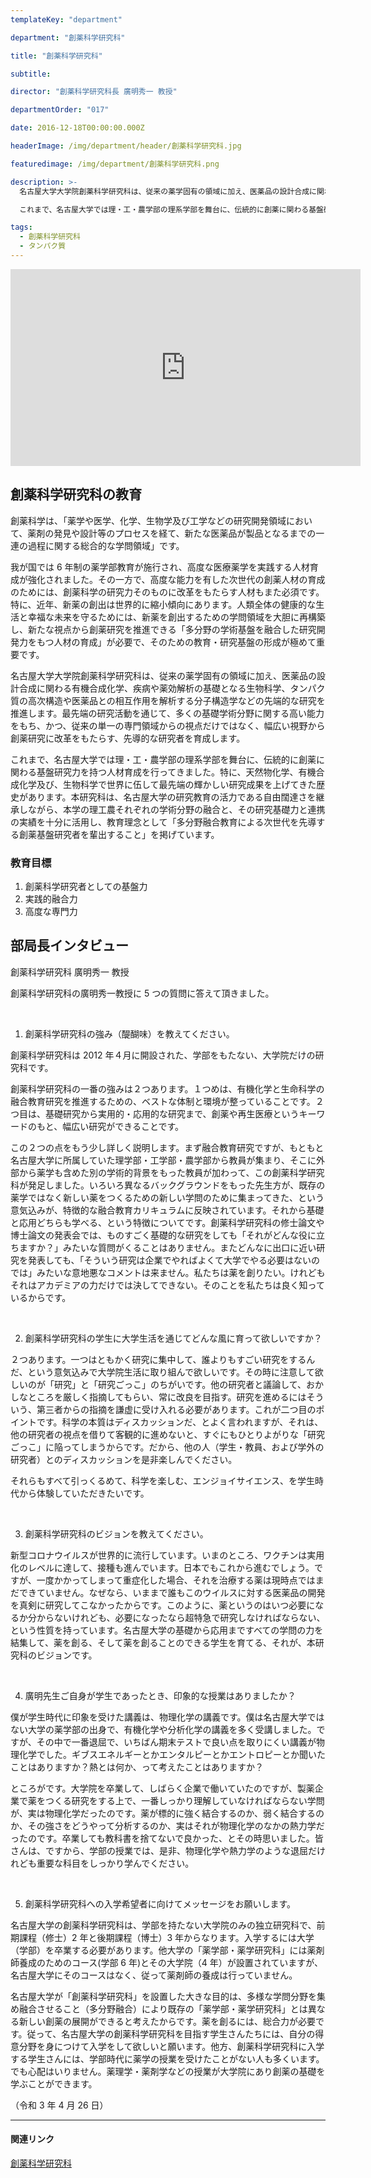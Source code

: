 ```yaml
---
templateKey: "department"

department: "創薬科学研究科"

title: "創薬科学研究科"

subtitle:

director: "創薬科学研究科長 廣明秀一 教授"

departmentOrder: "017"

date: 2016-12-18T00:00:00.000Z

headerImage: /img/department/header/創薬科学研究科.jpg

featuredimage: /img/department/創薬科学研究科.png

description: >-
  名古屋大学大学院創薬科学研究科は、従来の薬学固有の領域に加え、医薬品の設計合成に関わる有機合成化学、疾病や薬効解析の基礎となる生物科学、タンパク質の高次構造や医薬品との相互作用を解析する分子構造学などの先端的な研究を推進します。最先端の研究活動を通じて、多くの基礎学術分野に関する高い能力をもち、かつ、従来の単一の専門領域からの視点だけではなく、幅広い視野から創薬研究に改革をもたらす、先導的な研究者を育成します。

  これまで、名古屋大学では理・工・農学部の理系学部を舞台に、伝統的に創薬に関わる基盤研究力を持つ人材育成を行ってきました。特に、天然物化学、有機合成化学及び、生物科学で世界に伍して最先端の輝かしい研究成果を上げてきた歴史があります。本研究科は、名古屋大学の研究教育の活力である自由闊達さを継承しながら、本学の理工農それぞれの学術分野の融合と、その研究基礎力と連携の実績を十分に活用し、教育理念として「多分野融合教育による次世代を先導する創薬基盤研究者」を輩出することを理念としています。

tags:
  - 創薬科学研究科
  - タンパク質
---
```


<iframe width="560" height="315" src="https://www.youtube.com/embed/zy9d3mLzZCE" title="YouTube video player" frameborder="0" allow="accelerometer; autoplay; clipboard-write; encrypted-media; gyroscope; picture-in-picture" allowfullscreen></iframe>

## 創薬科学研究科の教育

創薬科学は、「薬学や医学、化学、生物学及び工学などの研究開発領域において、薬剤の発見や設計等のプロセスを経て、新たな医薬品が製品となるまでの一連の過程に関する総合的な学問領域」です。

我が国では 6 年制の薬学部教育が施行され、高度な医療薬学を実践する人材育成が強化されました。その一方で、高度な能力を有した次世代の創薬人材の育成のためには、創薬科学の研究力そのものに改革をもたらす人材もまた必須です。特に、近年、新薬の創出は世界的に縮小傾向にあります。人類全体の健康的な生活と幸福な未来を守るためには、新薬を創出するための学問領域を大胆に再構築し、新たな視点から創薬研究を推進できる「多分野の学術基盤を融合した研究開発力をもつ人材の育成」が必要で、そのための教育・研究基盤の形成が極めて重要です。

名古屋大学大学院創薬科学研究科は、従来の薬学固有の領域に加え、医薬品の設計合成に関わる有機合成化学、疾病や薬効解析の基礎となる生物科学、タンパク質の高次構造や医薬品との相互作用を解析する分子構造学などの先端的な研究を推進します。最先端の研究活動を通じて、多くの基礎学術分野に関する高い能力をもち、かつ、従来の単一の専門領域からの視点だけではなく、幅広い視野から創薬研究に改革をもたらす、先導的な研究者を育成します。

これまで、名古屋大学では理・工・農学部の理系学部を舞台に、伝統的に創薬に関わる基盤研究力を持つ人材育成を行ってきました。特に、天然物化学、有機合成化学及び、生物科学で世界に伍して最先端の輝かしい研究成果を上げてきた歴史があります。本研究科は、名古屋大学の研究教育の活力である自由闊達さを継承しながら、本学の理工農それぞれの学術分野の融合と、その研究基礎力と連携の実績を十分に活用し、教育理念として「多分野融合教育による次世代を先導する創薬基盤研究者を輩出すること」を掲げています。

### 教育目標

1. 創薬科学研究者としての基盤力
1. 実践的融合力
1. 高度な専門力

## 部局長インタビュー

創薬科学研究科
廣明秀一 教授

創薬科学研究科の廣明秀一教授に 5 つの質問に答えて頂きました。

<br />

1. 創薬科学研究科の強み（醍醐味）を教えてください。

創薬科学研究科は 2012 年４月に開設された、学部をもたない、大学院だけの研究科です。

創薬科学研究科の一番の強みは２つあります。１つめは、有機化学と生命科学の融合教育研究を推進するための、ベストな体制と環境が整っていることです。２つ目は、基礎研究から実用的・応用的な研究まで、創薬や再生医療というキーワードのもと、幅広い研究ができることです。

この２つの点をもう少し詳しく説明します。まず融合教育研究ですが、もともと名古屋大学に所属していた理学部・工学部・農学部から教員が集まり、そこに外部から薬学も含めた別の学術的背景をもった教員が加わって、この創薬科学研究科が発足しました。いろいろ異なるバックグラウンドをもった先生方が、既存の薬学ではなく新しい薬をつくるための新しい学問のために集まってきた、という意気込みが、特徴的な融合教育カリキュラムに反映されています。それから基礎と応用どちらも学べる、という特徴についてです。創薬科学研究科の修士論文や博士論文の発表会では、ものすごく基礎的な研究をしても「それがどんな役に立ちますか？」みたいな質問がくることはありません。またどんなに出口に近い研究を発表しても、「そういう研究は企業でやればよくて大学でやる必要はないのでは」みたいな意地悪なコメントは来ません。私たちは薬を創りたい。けれどもそれはアカデミアの力だけでは決してできない。そのことを私たちは良く知っているからです。

<br />

2. 創薬科学研究科の学生に大学生活を通じてどんな風に育って欲しいですか？

２つあります。一つはともかく研究に集中して、誰よりもすごい研究をするんだ、という意気込みで大学院生活に取り組んで欲しいです。その時に注意して欲しいのが「研究」と「研究ごっこ」のちがいです。他の研究者と議論して、おかしなところを厳しく指摘してもらい、常に改良を目指す。研究を進めるにはそういう、第三者からの指摘を謙虚に受け入れる必要があります。これが二つ目のポイントです。科学の本質はディスカッションだ、とよく言われますが、それは、他の研究者の視点を借りて客観的に進めないと、すぐにもひとりよがりな「研究ごっこ」に陥ってしまうからです。だから、他の人（学生・教員、および学外の研究者）とのディスカッションを是非楽しんでください。

それらもすべて引っくるめて、科学を楽しむ、エンジョイサイエンス、を学生時代から体験していただきたいです。

<br />

3. 創薬科学研究科のビジョンを教えてください。

新型コロナウイルスが世界的に流行しています。いまのところ、ワクチンは実用化のレベルに達して、接種も進んでいます。日本でもこれから進むでしょう。ですが、一度かかってしまって重症化した場合、それを治療する薬は現時点ではまだできていません。なぜなら、いままで誰もこのウイルスに対する医薬品の開発を真剣に研究してこなかったからです。このように、薬というのはいつ必要になるか分からないけれども、必要になったなら超特急で研究しなければならない、という性質を持っています。名古屋大学の基礎から応用まですべての学問の力を結集して、薬を創る、そして薬を創ることのできる学生を育てる、それが、本研究科のビジョンです。

<br />

4. 廣明先生ご自身が学生であったとき、印象的な授業はありましたか？

僕が学生時代に印象を受けた講義は、物理化学の講義です。僕は名古屋大学ではない大学の薬学部の出身で、有機化学や分析化学の講義を多く受講しました。ですが、その中で一番退屈で、いちばん期末テストで良い点を取りにくい講義が物理化学でした。ギブスエネルギーとかエンタルピーとかエントロピーとか聞いたことはありますか？熱とは何か、って考えたことはありますか？

ところがです。大学院を卒業して、しばらく企業で働いていたのですが、製薬企業で薬をつくる研究をする上で、一番しっかり理解していなければならない学問が、実は物理化学だったのです。薬が標的に強く結合するのか、弱く結合するのか、その強さをどうやって分析するのか、実はそれが物理化学のなかの熱力学だったのです。卒業しても教科書を捨てないで良かった、とその時思いました。皆さんは、ですから、学部の授業では、是非、物理化学や熱力学のような退屈だけれども重要な科目をしっかり学んでください。

<br />

5. 創薬科学研究科への入学希望者に向けてメッセージをお願いします。

名古屋大学の創薬科学研究科は、学部を持たない大学院のみの独立研究科で、前期課程（修士）2 年と後期課程（博士）3 年からなります。入学するには大学（学部）を卒業する必要があります。他大学の「薬学部・薬学研究科」には薬剤師養成のためのコース(学部 6 年)とその大学院（4 年）が設置されていますが、名古屋大学にそのコースはなく、従って薬剤師の養成は行っていません。

名古屋大学が「創薬科学研究科」を設置した大きな目的は、多様な学問分野を集め融合させること（多分野融合）により既存の「薬学部・薬学研究科」とは異なる新しい創薬の展開ができると考えたからです。薬を創るには、総合力が必要です。従って、名古屋大学の創薬科学研究科を目指す学生さんたちには、自分の得意分野を身につけて入学をして欲しいと願います。他方、創薬科学研究科に入学する学生さんには、学部時代に薬学の授業を受けたことがない人も多くいます。でも心配はいりません。薬理学・薬剤学などの授業が大学院にあり創薬の基礎を学ぶことができます。

（令和 3 年 4 月 26 日）

---

#### 関連リンク

[創薬科学研究科](http://www.ps.nagoya-u.ac.jp)
